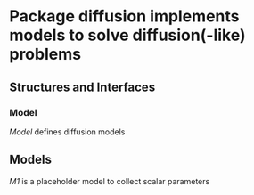 # Package diffusion implements models to solve diffusion(-like) problems

## Structures and Interfaces

### Model

*Model* defines diffusion models

## Models

*M1* is a placeholder model to collect scalar parameters
